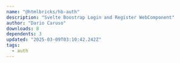 ```yaml
---
name: "@htmlbricks/hb-auth"
description: "Svelte Boostrap Login and Register WebComponent"
author: "Dario Caruso"
downloads: 8
dependents: 3
updated: "2025-03-09T03:10:42.242Z"
tags: 
  - auth
---
```

